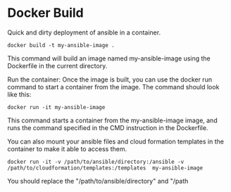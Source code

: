 # Docker Build

Quick and dirty deployment of ansible in a container.

```
docker build -t my-ansible-image .
```

This command will build an image named my-ansible-image using the Dockerfile in the current directory.

Run the container: Once the image is built, you can use the docker run command to start a container from the image. The command should look like this:

```
docker run -it my-ansible-image
```

This command starts a container from the my-ansible-image image, and runs the command specified in the CMD instruction in the Dockerfile.

You can also mount your ansible files and cloud formation templates in the container to make it able to access them.

```
docker run -it -v /path/to/ansible/directory:/ansible -v /path/to/cloudformation/templates:/templates  my-ansible-image
```

You should replace the "/path/to/ansible/directory" and "/path
